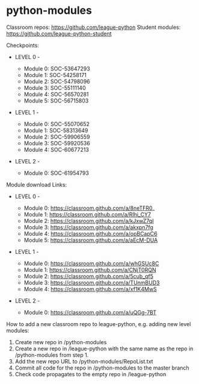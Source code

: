 # python-modules
Classroom repos: https://github.com/league-python
Student modules: https://github.com/league-python-student

Checkpoints:
- LEVEL 0 -
  - Module 0: SOC-53647293
  - Module 1: SOC-54258171
  - Module 2: SOC-54798096
  - Module 3: SOC-55111140
  - Module 4: SOC-56570281
  - Module 5: SOC-56715803

- LEVEL 1 -
  - Module 0: SOC-55070652
  - Module 1: SOC-58313649
  - Module 2: SOC-59906559
  - Module 3: SOC-59920536
  - Module 4: SOC-60677213

- LEVEL 2 -
  - Module 0: SOC-61954793

Module download Links:
- LEVEL 0 -
  - Module 0: https://classroom.github.com/a/8neTFR0_
  - Module 1: https://classroom.github.com/a/RIhi_CY7
  - Module 2: https://classroom.github.com/a/kJxwZ7qI
  - Module 3: https://classroom.github.com/a/akxpn7fg
  - Module 4: https://classroom.github.com/a/opBCapC6
  - Module 5: https://classroom.github.com/a/aEcM-DUA

- LEVEL 1 -
  - Module 0: https://classroom.github.com/a/whGSUc8C
  - Module 1: https://classroom.github.com/a/CNjT0RQN
  - Module 2: https://classroom.github.com/a/5cub_qf5
  - Module 3: https://classroom.github.com/a/TUnmBUD3
  - Module 4: https://classroom.github.com/a/xf1K4MwS

- LEVEL 2 -
  - Module 0: https://classroom.github.com/a/uQGg-7BT

How to add a new classroom repo to league-python, e.g. adding new level modules:
1. Create new repo in /python-modules
2. Create a new repo in /league-python with the same name as the repo in /python-modules from step 1.
3. Add the new repo URL to /python-modules/RepoList.txt
4. Commit all code for the repo in /python-modules to the master branch
5. Check code propagates to the empty repo in /league-python

